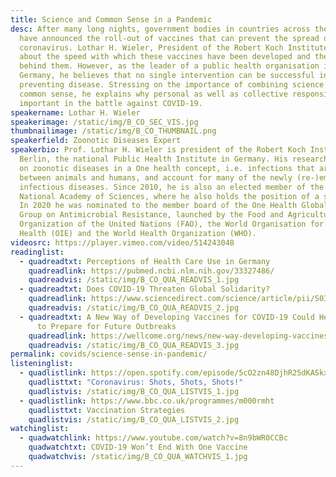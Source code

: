 ```yaml
---
title: Science and Common Sense in a Pandemic
desc: After many long nights, government bodies in countries across the world
  have announced the roll-out of vaccines that can prevent the spread of
  coronavirus. Lothar H. Wieler, President of the Robert Koch Institute, speaks
  about the speed with which these vaccines have been developed and the science
  behind them. However, as the leader of a public health organisation in
  Germany, he believes that no single intervention can be successful in
  preventing disease. Stressing on the importance of combining science with
  common sense, he explains why personal as well as collective responsibility is
  important in the battle against COVID-19.
speakername: Lothar H. Wieler
speakerimage: /static/img/B_CO_SEC_VIS.jpg
thumbnailimage: /static/img/B_CO_THUMBNAIL.png
speakerfield: Zoonotic Diseases Expert
speakerbio: Prof. Lothar H. Wieler is president of the Robert Koch Institute in
  Berlin, the national Public Health Institute in Germany. His research focusses
  on zoonotic diseases in a One health concept, i.e. infections that are passed
  between animals and humans, and account for many of the newly (re-)emerging
  infectious diseases. Since 2010, he is also an elected member of the German
  National Academy of Sciences, where he also holds the position of a senator.
  In 2020 he was nominated to the member board of the One Health Global Leaders
  Group on Antimicrobial Resistance, launched by the Food and Agriculture
  Organization of the United Nations (FAO), the World Organisation for Animal
  Health (OIE) and the World Health Organization (WHO).
videosrc: https://player.vimeo.com/video/514243048
readinglist:
  - quadreadtxt: Perceptions of Health Care Use in Germany
    quadreadlink: https://pubmed.ncbi.nlm.nih.gov/33327486/
    quadreadvis: /static/img/B_CO_QUA_READVIS_1.jpg
  - quadreadtxt: Does COVID-19 Threaten Global Solidarity?
    quadreadlink: https://www.sciencedirect.com/science/article/pii/S0305750X20304848
    quadreadvis: /static/img/B_CO_QUA_READVIS_2.jpg
  - quadreadtxt: A New Way of Developing Vaccines for COVID-19 Could Help the World
      to Prepare for Future Outbreaks
    quadreadlink: https://wellcome.org/news/new-way-developing-vaccines-covid-19-could-help-world-prepare-future-outbreaks
    quadreadvis: /static/img/B_CO_QUA_READVIS_3.jpg
permalink: covids/science-sense-in-pandemic/
listeninglist:
  - quadlistlink: https://open.spotify.com/episode/5cO2zn48DjhR25dKASkxGp
    quadlisttxt: "Coronavirus: Shots, Shots, Shots!"
    quadlistvis: /static/img/B_CO_QUA_LISTVIS_1.jpg
  - quadlistlink: https://www.bbc.co.uk/programmes/m000rmht
    quadlisttxt: Vaccination Strategies
    quadlistvis: /static/img/B_CO_QUA_LISTVIS_2.jpg
watchinglist:
  - quadwatchlink: https://www.youtube.com/watch?v=8n9bWR0CCBc
    quadwatchtxt: COVID-19 Won’t End With One Vaccine
    quadwatchvis: /static/img/B_CO_QUA_WATCHVIS_1.jpg
---
```

